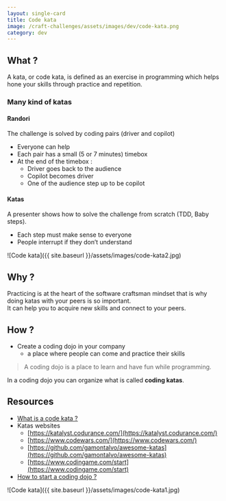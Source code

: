```yaml
---
layout: single-card
title: Code kata
image: /craft-challenges/assets/images/dev/code-kata.png
category: dev
---
```



## What ?
A kata, or code kata, is defined as an exercise in programming which helps hone your skills through practice and repetition.

### Many kind of katas

#### Randori
The challenge is solved by coding pairs (driver and copilot)
* Everyone can help
* Each pair has a small (5 or 7 minutes) timebox
* At the end of the timebox :
    * Driver goes back to the audience
    * Copilot becomes driver
    * One of the audience step up to be copilot

#### Katas
A presenter shows how to solve the challenge from scratch (TDD, Baby steps).
* Each step must make sense to everyone
* People interrupt if they don’t understand  

![Code kata]({{ site.baseurl }}/assets/images/code-kata2.jpg)  

## Why ?
Practicing is at the heart of the software craftsman mindset that is why doing katas with your peers is so important.  
It can help you to acquire new skills and connect to your peers.

## How ?
* Create a coding dojo in your company
    * a place where people can come and practice their skills

> A coding dojo is a place to learn and have fun while programming.

In a coding dojo you can organize what is called **coding katas**.

## Resources
* [What is a code kata ?](http://codekata.com/)
* Katas websites
    * [https://katalyst.codurance.com/](https://katalyst.codurance.com/)
    * [https://www.codewars.com/](https://www.codewars.com/)
    * [https://github.com/gamontalvo/awesome-katas](https://github.com/gamontalvo/awesome-katas)
    * [https://www.codingame.com/start](https://www.codingame.com/start)
* [How to start a coding dojo ?](
http://johannesbrodwall.com/2011/12/18/how-to-start-a-coding-dojo/)

![Code kata]({{ site.baseurl }}/assets/images/code-kata1.jpg)  

